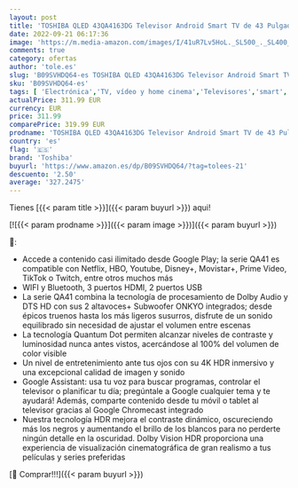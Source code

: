 ```yaml
---
layout: post
title: 'TOSHIBA QLED 43QA4163DG Televisor Android Smart TV de 43 Pulgadas  Pantalla Quantum Dot  4K Ultra HD  Google Chromecast Integrado  Control por Voz Mediante Google Assistant  conexión WiFi y Bluetooth'
date: 2022-09-21 06:17:36
image: 'https://m.media-amazon.com/images/I/41uR7Lv5HoL._SL500_._SL400_.jpg'
comments: true
category: ofertas
author: 'tole.es'
slug: 'B09SVHDQ64-es TOSHIBA QLED 43QA4163DG Televisor Android Smart TV de 43...'
sku: 'B09SVHDQ64-es'
tags: [ 'Electrónica','TV, vídeo y home cinema','Televisores','smart','televisor','toshiba','tv','🇪🇸', ]
actualPrice: 311.99 EUR
currency: EUR
price: 311.99
comparePrice: 319.99 EUR
prodname: 'TOSHIBA QLED 43QA4163DG Televisor Android Smart TV de 43 Pulgadas  Pantalla Quantum Dot  4K Ultra HD  Google Chromecast Integrado  Control por Voz Mediante Google Assistant  conexión WiFi y Bluetooth'
country: 'es'
flag: '🇪🇸'
brand: 'Toshiba'
buyurl: 'https://www.amazon.es/dp/B09SVHDQ64/?tag=tolees-21'
descuento: '2.50'
average: '327.2475'
---
```


Tienes [{{< param title >}}]({{< param buyurl >}}) aqui!

[![{{< param prodname >}}]({{< param image >}})]({{< param buyurl >}})

🔎:

- Accede a contenido casi ilimitado desde Google Play; la serie QA41 es compatible con Netflix, HBO, Youtube, Disney+, Movistar+, Prime Video, TikTok o Twitch, entre otros muchos más
- WIFI y Bluetooth, 3 puertos HDMI, 2 puertos USB
- La serie QA41 combina la tecnología de procesamiento de Dolby Audio y DTS HD con sus 2 altavoces+ Subwoofer ONKYO integrados; desde épicos truenos hasta los más ligeros susurros, disfrute de un sonido equilibrado sin necesidad de ajustar el volumen entre escenas
- La tecnología Quantum Dot permiten alcanzar niveles de contraste y luminosidad nunca antes vistos, acercándose al 100% del volumen de color visible
- Un nivel de entretenimiento ante tus ojos con su 4K HDR inmersivo y una excepcional calidad de imagen y sonido
- Google Assistant: usa tu voz para buscar programas, controlar el televisor o planificar tu día; pregúntale a Google cualquier tema y te ayudará! Además, comparte contenido desde tu móvil o tablet al televisor gracias al Google Chromecast integrado
- Nuestra tecnología HDR mejora el contraste dinámico, oscureciendo más los negros y aumentando el brillo de los blancos para no perderte ningún detalle en la oscuridad. Dolby Vision HDR proporciona una experiencia de visualización cinematográfica de gran realismo a tus películas y series preferidas

[🛒 Comprar!!!]({{< param buyurl >}})
